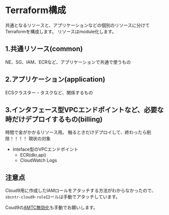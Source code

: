 # Terraform構成
共通となるリソースと、アプリケーションなどの個別のリソースに分けてTerraformを構成します。
リソースはmodule化します。

## 1.共通リソース(common)
NE、SG、IAM、ECRなど、アプリケーションで共通で使うもの

## 2.アプリケーション(application)
ECSクラスター・タスクなど、関係するもの

## 3.インタフェース型VPCエンドポイントなど、必要な時だけデプロイするもの(billing)
時間で金がかかるリソース用。
触るときだけデプロイして、終わったら削除！！！！
現状の対象
- Inteface型のVPCエンドポイント
  - ECR(dkr,api)
  - CloudWatch Logs


## 注意点
Cloud9用に作成したIAMロールをアタッチする方法がわからなかったので、`sbcntr-cloud9-role`ロールは手動でアタッチしています。

Coud9の[AMTC無効化](https://dev.classmethod.jp/articles/execute-aws-cli-with-iam-role-on-cloud9/#toc-2)も手動でお願いします。

